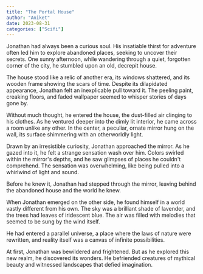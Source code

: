 ```yaml
---
title: "The Portal House"
author: "Aniket"
date: 2023-08-31
categories: ["Scifi"]
---
```


Jonathan had always been a curious soul. His insatiable thirst for adventure often led him to explore abandoned places, seeking to uncover their secrets. One sunny afternoon, while wandering through a quiet, forgotten corner of the city, he stumbled upon an old, decrepit house.

The house stood like a relic of another era, its windows shattered, and its wooden frame showing the scars of time. Despite its dilapidated appearance, Jonathan felt an inexplicable pull toward it. The peeling paint, creaking floors, and faded wallpaper seemed to whisper stories of days gone by.

Without much thought, he entered the house, the dust-filled air clinging to his clothes. As he ventured deeper into the dimly lit interior, he came across a room unlike any other. In the center, a peculiar, ornate mirror hung on the wall, its surface shimmering with an otherworldly light.

Drawn by an irresistible curiosity, Jonathan approached the mirror. As he gazed into it, he felt a strange sensation wash over him. Colors swirled within the mirror's depths, and he saw glimpses of places he couldn't comprehend. The sensation was overwhelming, like being pulled into a whirlwind of light and sound.

Before he knew it, Jonathan had stepped through the mirror, leaving behind the abandoned house and the world he knew.

When Jonathan emerged on the other side, he found himself in a world vastly different from his own. The sky was a brilliant shade of lavender, and the trees had leaves of iridescent blue. The air was filled with melodies that seemed to be sung by the wind itself.

He had entered a parallel universe, a place where the laws of nature were rewritten, and reality itself was a canvas of infinite possibilities.

At first, Jonathan was bewildered and frightened. But as he explored this new realm, he discovered its wonders. He befriended creatures of mythical beauty and witnessed landscapes that defied imagination.
